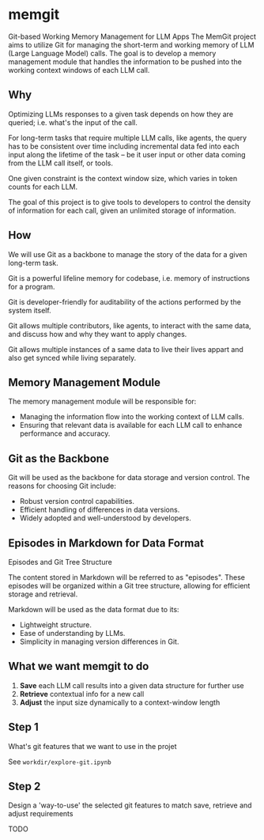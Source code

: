 # memgit
Git-based Working Memory Management for LLM Apps
The MemGit project aims to utilize Git for managing the short-term and working memory of LLM (Large Language Model) calls. The goal is to develop a memory management module that handles the information to be pushed into the working context windows of each LLM call.

## Why
Optimizing LLMs responses to a given task depends on how they are queried; i.e. what's the input of the call.

For long-term tasks that require multiple LLM calls, like agents, the query has to be consistent over time including incremental data fed into each input along the lifetime of the task – be it user input or other data coming from the LLM call itself, or tools.

One given constraint is the context window size, which varies in token counts for each LLM.

The goal of this project is to give tools to developers to control the density of information for each call, given an unlimited storage of information.

## How

We will use Git as a backbone to manage the story of the data for a given long-term task.

Git is a powerful lifeline memory for codebase, i.e. memory of instructions for a program.

Git is developer-friendly for auditability of the actions performed by the system itself.

Git allows multiple contributors, like agents, to interact with the same data, and discuss how and why they want to apply changes.

Git allows multiple instances of a same data to live their lives appart and also get synced while living separately.

## Memory Management Module

The memory management module will be responsible for:

- Managing the information flow into the working context of LLM calls.
- Ensuring that relevant data is available for each LLM call to enhance performance and accuracy.

## Git as the Backbone

Git will be used as the backbone for data storage and version control. The reasons for choosing Git include:
- Robust version control capabilities.
- Efficient handling of differences in data versions.
- Widely adopted and well-understood by developers.

## Episodes in Markdown for Data Format

Episodes and Git Tree Structure

The content stored in Markdown will be referred to as "episodes". These episodes will be organized within a Git tree structure, allowing for efficient storage and retrieval.

Markdown will be used as the data format due to its:

- Lightweight structure.
- Ease of understanding by LLMs.
- Simplicity in managing version differences in Git.

## What we want memgit to do

1) **Save** each LLM call results into a given data structure for further use
2) **Retrieve** contextual info for a new call
3) **Adjust** the input size dynamically to a context-window length

## Step 1
What's git features that we want to use in the projet

See `workdir/explore-git.ipynb`


## Step 2
Design a 'way-to-use' the selected git features to match save, retrieve and adjust requirements

TODO